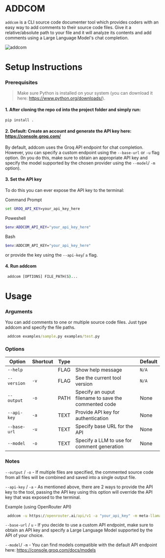 # ADDCOM

`addcom` is a CLI source code documenter tool which provides coders with an easy way to add comments to their source code files. 
Give it a relative/absolute path to your file and it will analyze its contents and add comments using a Large Language Model's chat completion. 

![addcom](https://github.com/user-attachments/assets/e01f1c1b-faf4-4c2d-b62b-a2492de1475b)

# Setup Instructions

### Prerequisites 

> Make sure Python is installed on your system (you can download it here: https://www.python.org/downloads/).

#### 1. After cloning the repo cd into the project folder and simply run:
   
```cmd
pip install .
```

#### 2. Default: Create an account and generate the API key here: https://console.groq.com/
By default, addcom uses the Groq API endpoint for chat completion. However, you can specify a custom endpoint using the `--base-url` or `-u` flag option. (In you do this, make sure to obtain an appropriate API key and specify the model supported by the chosen provider using the `--model`/ `-m` option).

#### 3. Set the API key

To do this you can ever expose the API key to the terminal:

  Command Prompt
  
   ```cmd
   set GROQ_API_KEY=your_api_key_here
   ```
  
  Poweshell
  
  ```powershell
  $env:ADDCOM_API_KEY="your_api_key_here"
  ```
  
  Bash
  
  ```bash
  $env:ADDCOM_API_KEY="your_api_key_here"
  ```

or provide the key using the `--api-key`/ `a` flag.

#### 4. Run addcom
   
```cmd
 addcom [OPTIONS] FILE_PATH(S)...
```

# Usage 

### Arguments

You can add comments to one or multiple source code files. Just type addcom and specify the file paths. 

```cmd
 addcom examples/sample.py examples/test.py
```

### Options

| Option          | Shortcut | Type   |                                                       | Default |
| --------------- | -------- | ------ | ----------------------------------------------------- | ------- |
| `--help`        |          | FLAG   | Show help message                                     | `N/A`   |
| `--version`     | `-v`     | FLAG   | See the current tool version                          | `N/A`   |
| `--output`      | `-o`     | PATH   | Specify an ouput filename to save the commented code  | None    |
| `--api-key`     | `-a`     | TEXT   | Provide API key for authentication                    | None    |
| `--base-url`    | `-u`     | TEXT   | Specify base URL for the API                          | None    |
| `--model `      | `-o`     | TEXT   | Specify a LLM to use for comment generation           | None    |

### Notes
`--output` / `-o` - If multiple files are specified, the commented source code from all files will be combined and saved into a single output file.

`--api-key` / `-a` - As mentioned above, there are 2 ways to provide the API key to the tool, passing the API key using this option will override the API key that was exposed to the terminal.

Example (using OpenRouter API)

```cmd
 addcom -u https://openrouter.ai/api/v1 -a "your_api_key" -m meta-llama/llama-3.1-8b-instruct:free samples/test.py
```

`--base-url` / `u` - If you decide to use a custom API endpoint, make sure to obtain an API key and specify a Large Language Model supported by the API of your choice.

`--model`/ `-m` - You can find models compatible with the default API endpoint here: https://console.groq.com/docs/models

